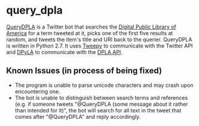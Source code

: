 query_dpla
==========

<a href="https://twitter.com/QueryDPLA">QueryDPLA</a> is a Twitter bot that searches the <a href="http://dp.la">Digital Public Library of America</a> for a term tweeted at it, picks one of the first five results at random, and tweets the item's title and URI back to the querier. QueryDPLA is written in Python 2.7. It uses <a href="https://github.com/tweepy/tweepy">Tweepy</a> to communicate with the Twitter API and <a href="https://github.com/bibliotechy/DPyLA">DPyLA</a> to communicate with the <a href="http://dp.la/info/developers/codex/">DPLA API</a>.

<h2>Known Issues (in process of being fixed)</h2>
<ul>
<li>The program is unable to parse unicode characters and may crash upon encountering one.</li>
<li>The bot is unable to distinguish between search terms and references (e.g. if someone tweets "@QueryDPLA (some message about it rather than intended for it)", the bot will search for all text in the tweet that comes after "@QueryDPLA" and reply accordingly.</li>
</ul>
